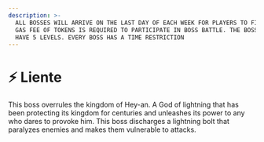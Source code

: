 ```yaml
---
description: >-
  ALL BOSSES WILL ARRIVE ON THE LAST DAY OF EACH WEEK FOR PLAYERS TO FIGHT. A
  GAS FEE OF TOKENS IS REQUIRED TO PARTICIPATE IN BOSS BATTLE. THE BOSS WILL
  HAVE 5 LEVELS. EVERY BOSS HAS A TIME RESTRICTION
---
```


# ⚡ Liente

This boss overrules the kingdom of Hey-an. A God of lightning that has been protecting its kingdom for centuries and unleashes its power to any who dares to provoke him. This boss discharges a lightning bolt that paralyzes enemies and makes them vulnerable to attacks.
